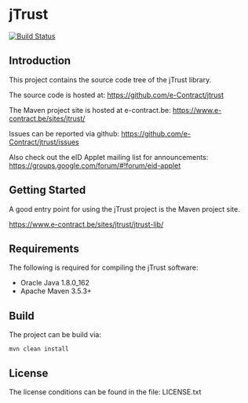 # jTrust

[![Build Status](https://travis-ci.org/Corilus/jtrust.svg?branch=master)](https://travis-ci.org/Corilus/jtrust)

## Introduction

This project contains the source code tree of the jTrust library.

The source code is hosted at: https://github.com/e-Contract/jtrust

The Maven project site is hosted at e-contract.be: https://www.e-contract.be/sites/jtrust/

Issues can be reported via github: https://github.com/e-Contract/jtrust/issues

Also check out the eID Applet mailing list for announcements: https://groups.google.com/forum/#!forum/eid-applet


## Getting Started

A good entry point for using the jTrust project is the Maven project site.

https://www.e-contract.be/sites/jtrust/jtrust-lib/


## Requirements

The following is required for compiling the jTrust software:
* Oracle Java 1.8.0_162
* Apache Maven 3.5.3+


## Build

The project can be build via:

```shell
mvn clean install
```


## License

The license conditions can be found in the file: LICENSE.txt
